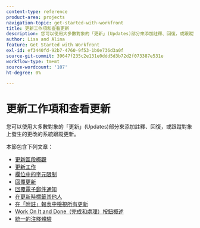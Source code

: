 ```yaml
---
content-type: reference
product-area: projects
navigation-topic: get-started-with-workfront
title: 更新工作項和查看更新
description: 您可以使用大多數對象的「更新」(Updates)部分來添加註釋、回復，或跟蹤對象上發生的更改的系統跟蹤更新。
author: Lisa and Alina
feature: Get Started with Workfront
exl-id: ef3440fd-92b7-4760-9f53-1b0e736d3a0f
source-git-commit: 39647f235c2e131e0ddd5d3b72d2f073387e531e
workflow-type: tm+mt
source-wordcount: '107'
ht-degree: 0%

---
```


# 更新工作項和查看更新

您可以使用大多數對象的「更新」(Updates)部分來添加註釋、回復，或跟蹤對象上發生的更改的系統跟蹤更新。

本節包含下列文章：

* [更新區段概觀](../../workfront-basics/updating-work-items-and-viewing-updates/updates-tab-overview.md)
* [更新工作](../../workfront-basics/updating-work-items-and-viewing-updates/update-work.md)
* [欄位中的字元限制](../../workfront-basics/updating-work-items-and-viewing-updates/character-limits-in-fields.md)
* [回覆更新](../../workfront-basics/updating-work-items-and-viewing-updates/reply-to-updates.md)
* [回覆電子郵件通知](../../workfront-basics/updating-work-items-and-viewing-updates/reply-to-email-notifications.md)
* [在更新時標籤其他人](../../workfront-basics/updating-work-items-and-viewing-updates/tag-others-on-updates.md)
* [在「附註」報表中檢視所有更新](../../workfront-basics/updating-work-items-and-viewing-updates/view-all-updates-in-a-report.md)
* [Work On It and Done（完成和處理）按鈕概述](../../workfront-basics/updating-work-items-and-viewing-updates/work-on-it-and-done-buttons-accept-complete-work.md)
* [統一的注釋體驗](../../workfront-basics/updating-work-items-and-viewing-updates/unified-commenting-experience.md)
